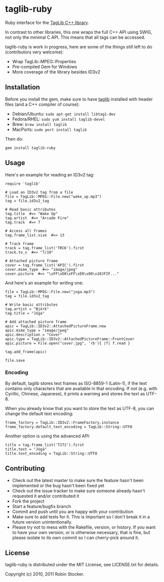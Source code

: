 taglib-ruby
===========

Ruby interface for the [TagLib C++ library][taglib].

In contrast to other libraries, this one wraps the full C++ API using
SWIG, not only the minimal C API. This means that all tags can be
accessed.

taglib-ruby is work in progress, here are some of the things still left
to do (contributors very welcome):

* Wrap TagLib::MPEG::Properties
* Pre-compiled Gem for Windows
* More coverage of the library besides ID3v2

Installation
------------

Before you install the gem, make sure to have [taglib][taglib] installed
with header files (and a C++ compiler of course):

* Debian/Ubuntu: `sudo apt-get install libtag1-dev`
* Fedora/RHEL: `sudo yum install taglib-devel`
* Brew: `brew install taglib`
* MacPorts: `sudo port install taglib`

Then do:

    gem install taglib-ruby

Usage
-----

Here's an example for reading an ID3v2 tag:

    require 'taglib'

    # Load an ID3v2 tag from a file
    file = TagLib::MPEG::File.new("wake_up.mp3")
    tag = file.id3v2_tag

    # Read basic attributes
    tag.title  #=> "Wake Up"
    tag.artist  #=> "Arcade Fire"
    tag.track  #=> 7

    # Access all frames
    tag.frame_list.size  #=> 13

    # Track frame
    track = tag.frame_list('TRCK').first
    track.to_s  #=> "7/10"

    # Attached picture frame
    cover = tag.frame_list('APIC').first
    cover.mime_type  #=> "image/jpeg"
    cover.picture  #=> "\xFF\xD8\xFF\xE0\x00\x10JFIF..."

And here's an example for writing one:

    file = TagLib::MPEG::File.new("joga.mp3")
    tag = file.id3v2_tag

    # Write basic attributes
    tag.artist = "Björk"
    tag.title = "Jóga"

    # Add attached picture frame
    apic = TagLib::ID3v2::AttachedPictureFrame.new
    apic.mime_type = "image/jpeg"
    apic.description = "Cover"
    apic.type = TagLib::ID3v2::AttachedPictureFrame::FrontCover
    apic.picture = File.open("cover.jpg", 'rb'){ |f| f.read }

    tag.add_frame(apic)

    file.save

### Encoding

By default, taglib stores text frames as ISO-8859-1 (Latin-1), if the
text contains only characters that are available in that encoding. If
not (e.g. with Cyrillic, Chinese, Japanese), it prints a warning and
stores the text as UTF-8.

When you already know that you want to store the text as UTF-8, you can
change the default text encoding:

    frame_factory = TagLib::ID3v2::FrameFactory.instance
    frame_factory.default_text_encoding = TagLib::String::UTF8

Another option is using the advanced API:

    title = tag.frame_list('TIT2').first
    title.text = "Jóga"
    title.text_encoding = TagLib::String::UTF8

Contributing
------------

* Check out the latest master to make sure the feature hasn't been
  implemented or the bug hasn't been fixed yet
* Check out the issue tracker to make sure someone already hasn't
  requested it and/or contributed it
* Fork the project
* Start a feature/bugfix branch
* Commit and push until you are happy with your contribution
* Make sure to add tests for it. This is important so I don't break it
  in a future version unintentionally.
* Please try not to mess with the Rakefile, version, or history. If you
  want to have your own version, or is otherwise necessary, that is
  fine, but please isolate to its own commit so I can cherry-pick around
  it.

License
-------

taglib-ruby is distributed under the MIT License,
see LICENSE.txt for details.

Copyright (c) 2010, 2011 Robin Stocker.

[taglib]: http://developer.kde.org/~wheeler/taglib.html
